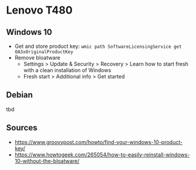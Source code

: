 # Lenovo T480

## Windows 10

- Get and store product key: `wmic path SoftwareLicensingService get OA3xOriginalProductKey`
- Remove bloatware
  - Settings > Update & Security > Recovery > Learn how to start fresh with a clean installation of Windows
  - Fresh start > Additional info > Get started

## Debian

tbd

## Sources

- https://www.groovypost.com/howto/find-your-windows-10-product-key/
- https://www.howtogeek.com/265054/how-to-easily-reinstall-windows-10-without-the-bloatware/
